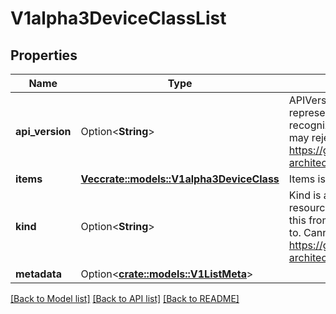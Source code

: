 # V1alpha3DeviceClassList

## Properties

Name | Type | Description | Notes
------------ | ------------- | ------------- | -------------
**api_version** | Option<**String**> | APIVersion defines the versioned schema of this representation of an object. Servers should convert recognized schemas to the latest internal value, and may reject unrecognized values. More info: https://git.k8s.io/community/contributors/devel/sig-architecture/api-conventions.md#resources | [optional]
**items** | [**Vec<crate::models::V1alpha3DeviceClass>**](v1alpha3.DeviceClass.md) | Items is the list of resource classes. | 
**kind** | Option<**String**> | Kind is a string value representing the REST resource this object represents. Servers may infer this from the endpoint the client submits requests to. Cannot be updated. In CamelCase. More info: https://git.k8s.io/community/contributors/devel/sig-architecture/api-conventions.md#types-kinds | [optional]
**metadata** | Option<[**crate::models::V1ListMeta**](v1.ListMeta.md)> |  | [optional]

[[Back to Model list]](../README.md#documentation-for-models) [[Back to API list]](../README.md#documentation-for-api-endpoints) [[Back to README]](../README.md)


